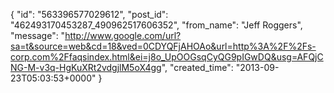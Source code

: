  {
   "id": "563396577029612",
   "post_id": "462493170453287_490962517606352",
   "from_name": "Jeff Roggers",
   "message": "http://www.google.com/url?sa=t&source=web&cd=18&ved=0CDYQFjAHOAo&url=http%3A%2F%2Fs-corp.com%2Ffaqsindex.html&ei=j8o_UpOOGsqCyQG9pIGwDQ&usg=AFQjCNG-M-v3q-HgKuXRt2vdgjlM5oX4gg",
   "created_time": "2013-09-23T05:03:53+0000"
 }

